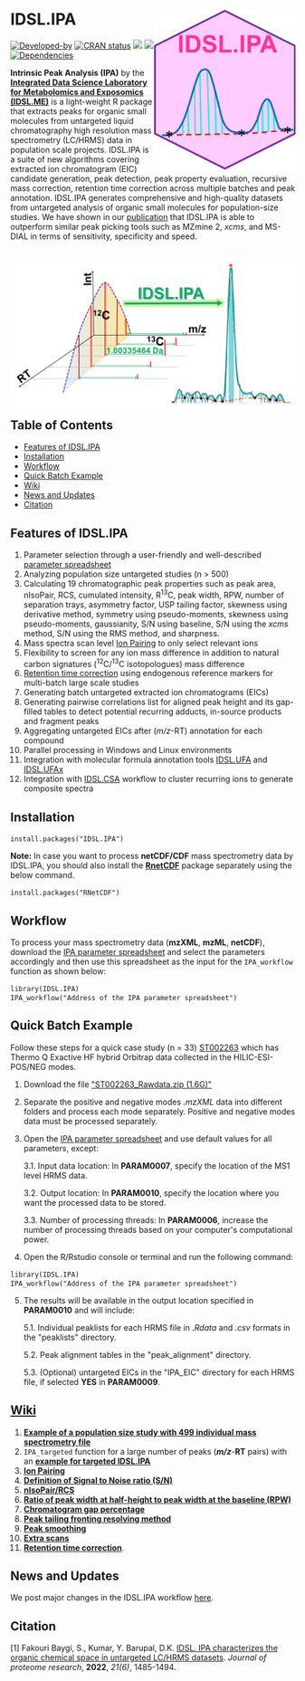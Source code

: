 # IDSL.IPA<img src='IPA_educational_files/Figures/IDSL.IPA-logo.PNG' width="250px" align="right" />

<!-- badges: start -->
[![Developed-by](https://img.shields.io/badge/Developed_by-Sadjad_Fakouri_Baygi-blue)](https://github.com/sajfb)
[![CRAN status](https://www.r-pkg.org/badges/version/IDSL.IPA)](https://cran.r-project.org/package=IDSL.IPA)
![](http://cranlogs.r-pkg.org/badges/IDSL.IPA?color=orange)
![](http://cranlogs.r-pkg.org/badges/grand-total/IDSL.IPA?color=brightgreen)
[![Dependencies](https://tinyverse.netlify.com/badge/IDSL.IPA)](https://cran.r-project.org/package=IDSL.IPA)
<!-- badges: end -->

**Intrinsic Peak Analysis (IPA)** by the [**Integrated Data Science Laboratory for Metabolomics and Exposomics (IDSL.ME)**](https://www.idsl.me) is a light-weight R package that extracts peaks for organic small molecules from untargeted liquid chromatography high resolution mass spectrometry (LC/HRMS) data in population scale projects. IDSL.IPA is a suite of new algorithms covering extracted ion chromatogram (EIC) candidate generation, peak detection, peak property evaluation, recursive mass correction, retention time correction across multiple batches and peak annotation. IDSL.IPA generates comprehensive and high-quality datasets from untargeted analysis of organic small molecules for population-size studies. We have shown in our [publication](https://github.com/idslme/IDSL.IPA#citation) that IDSL.IPA is able to outperform similar peak picking tools such as MZmine 2, *xcms*, and MS-DIAL in terms of sensitivity, specificity and speed.

## <img src='IPA_educational_files/Figures/IDSL.IPA-TOC_Art.png' align="right" />

## Table of Contents

- [Features of IDSL.IPA](https://github.com/idslme/IDSL.IPA#features-of-idslipa)
- [Installation](https://github.com/idslme/IDSL.IPA#installation)
- [Workflow](https://github.com/idslme/IDSL.IPA#workflow)
- [Quick Batch Example](https://github.com/idslme/IDSL.IPA#quick-batch-example)
- [Wiki](https://github.com/idslme/IDSL.IPA#wiki)
- [News and Updates](https://github.com/idslme/IDSL.IPA#news-and-updates)
- [Citation](https://github.com/idslme/IDSL.IPA#citation)

## Features of IDSL.IPA

1) Parameter selection through a user-friendly and well-described [parameter spreadsheet](https://raw.githubusercontent.com/idslme/IDSL.IPA/main/IPA_parameters.xlsx)
2) Analyzing population size untargeted studies (n > 500)
3) Calculating 19 chromatographic peak properties such as peak area, nIsoPair, RCS, cumulated intensity, R<sup>13</sup>C, peak width, RPW, number of separation trays, asymmetry factor, USP tailing factor, skewness using derivative method, symmetry using pseudo-moments, skewness using pseudo-moments, gaussianity, S/N using baseline, S/N using the *xcms* method, S/N using the RMS method, and sharpness.
4) Mass spectra scan level [Ion Pairing](https://github.com/idslme/IDSL.IPA/wiki/Ion-Pairing) to only select relevant ions
5) Flexibility to screen for any ion mass difference in addition to natural carbon signatures (<sup>12</sup>C/<sup>13</sup>C isotopologues) mass difference
6) [Retention time correction](https://github.com/idslme/IDSL.IPA/wiki/Retention-Index) using endogenous reference markers for multi-batch large scale studies
7) Generating batch untargeted extracted ion chromatograms (EICs)
8) Generating pairwise correlations list for aligned peak height and its gap-filled tables to detect potential recurring adducts, in-source products and fragment peaks
9) Aggregating untargeted EICs after (*m/z*-RT) annotation for each compound
10) Parallel processing in Windows and Linux environments
11) Integration with molecular formula annotation tools [IDSL.UFA](https://github.com/idslme/IDSL.UFA) and [IDSL.UFAx](https://github.com/idslme/IDSL.UFAx)
12) Integration with [IDSL.CSA](https://github.com/idslme/IDSL.CSA) workflow to cluster recurring ions to generate composite spectra

## Installation

	install.packages("IDSL.IPA")
	
**Note:** In case you want to process **netCDF/CDF** mass spectrometry data by IDSL.IPA, you should also install the [**RnetCDF**](https://CRAN.R-project.org/package=RNetCDF) package separately using the below command.

	install.packages("RNetCDF")

## Workflow

To process your mass spectrometry data (**mzXML**, **mzML**, **netCDF**), download the [IPA parameter spreadsheet](https://raw.githubusercontent.com/idslme/IDSL.IPA/main/IPA_parameters.xlsx) and select the parameters accordingly and then use this spreadsheet as the input for the `IPA_workflow` function as shown below:

	library(IDSL.IPA)
	IPA_workflow("Address of the IPA parameter spreadsheet")

## Quick Batch Example

Follow these steps for a quick case study (n = 33) [ST002263](https://www.metabolomicsworkbench.org/data/DRCCMetadata.php?Mode=Study&StudyID=ST002263&DataMode=AllData&ResultType=1) which has Thermo Q Exactive HF hybrid Orbitrap data collected in the HILIC-ESI-POS/NEG modes.

1. Download the file ["ST002263_Rawdata.zip (1.6G)"](https://www.metabolomicsworkbench.org/data/DRCCStudySummary.php?Mode=SetupRawDataDownload&StudyID=ST002263)

2. Separate the positive and negative modes *.mzXML* data into different folders and process each mode separately. Positive and negative modes data must be processed separately.

3. Open the [IPA parameter spreadsheet](https://raw.githubusercontent.com/idslme/IDSL.IPA/main/IPA_parameters.xlsx) and use default values for all parameters, except:
	
	3.1. Input data location: In **PARAM0007**, specify the location of the MS1 level HRMS data.
	
	3.2. Output location: In **PARAM0010**, specify the location where you want the processed data to be stored.
		
	3.3. Number of processing threads: In **PARAM0006**, increase the number of processing threads based on your computer's computational power.

4. Open the R/Rstudio console or terminal and run the following command:

```
library(IDSL.IPA)
IPA_workflow("Address of the IPA parameter spreadsheet")
```

5. The results will be available in the output location specified in **PARAM0010** and will include:

	5.1. Individual peaklists for each HRMS file in *.Rdata* and *.csv* formats in the "peaklists" directory.
	
	5.2. Peak alignment tables in the "peak_alignment" directory.
	
	5.3. (Optional) untargeted EICs in the "IPA_EIC" directory for each HRMS file, if selected **YES** in **PARAM0009**.

## [**Wiki**](https://github.com/idslme/IDSL.IPA/wiki)

1. [**Example of a population size study with 499 individual mass spectrometry file**](https://github.com/idslme/IDSL.IPA/wiki/IDSL.IPA-for-MTBLS1684-study)
2. `IPA_targeted` function for a large number of peaks (***m/z***-**RT** pairs) with an [**example for targeted IDSL.IPA**](https://github.com/idslme/IDSL.IPA/wiki/IPA_targeted)
3. [**Ion Pairing**](https://github.com/idslme/IDSL.IPA/wiki/Ion-Pairing)
4. [**Definition of Signal to Noise ratio (S/N)**](https://github.com/idslme/IDSL.IPA/wiki/Definition-Signal-to-Noise-Ratio)
5. [**nIsoPair/RCS**](https://github.com/idslme/IDSL.IPA/wiki/nIsoPair-RCS)
6. [**Ratio of peak width at half-height to peak width at the baseline (RPW)**](https://github.com/idslme/IDSL.IPA/wiki/RPW)
7. [**Chromatogram gap percentage**](https://github.com/idslme/IDSL.IPA/wiki/Chromatogram-gaps-percentage-(missing-scans))
8. [**Peak tailing fronting resolving method**](https://github.com/idslme/IDSL.IPA/wiki/Peak-tailing-fronting-resolving)
9. [**Peak smoothing**](https://github.com/idslme/IDSL.IPA/wiki/Peak-smoothing)
10. [**Extra scans**](https://github.com/idslme/IDSL.IPA/wiki/Extra-scans)
11. [**Retention time correction**](https://github.com/idslme/IDSL.IPA/wiki/Retention-Index).

## News and Updates

We post major changes in the IDSL.IPA workflow [here](https://github.com/idslme/IDSL.IPA/blob/main/UPDATE.md).

## Citation

[1] Fakouri Baygi, S., Kumar, Y. Barupal, D.K. [IDSL. IPA characterizes the organic chemical space in untargeted LC/HRMS datasets](https://pubs.acs.org/doi/10.1021/acs.jproteome.2c00120). *Journal of proteome research*, **2022**, *21(6)*, 1485-1494.